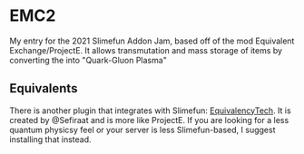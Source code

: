 # EMC2
My entry for the 2021 Slimefun Addon Jam, based off of the mod Equivalent Exchange/ProjectE.
It allows transmutation and mass storage of items by converting the into "Quark-Gluon Plasma"

## Equivalents
There is another plugin that integrates with Slimefun: [EquivalencyTech](https://github.com/Sefiraat/EquivalencyTech). It is created by @Sefiraat and is more like ProjectE. If you are looking for a less quantum physicsy feel or your server is less Slimefun-based, I suggest installing that instead.
